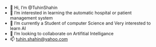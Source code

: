 - 👋 Hi, I’m @TuhinShahin
- 👀 I’m interested in learning the automatic hospital or patient management system
- 🌱 I’m currently a Student of computer Science and Very interested to learn AI
- 💞️ I’m looking to collaborate on Artifitial Intelligance 
- 📫 tuhin.shahin@yahoo.com

<!---
TuhinShahin/TuhinShahin is a ✨ special ✨ repository because its `README.md` (this file) appears on your GitHub profile.
You can click the Preview link to take a look at your changes.
--->
